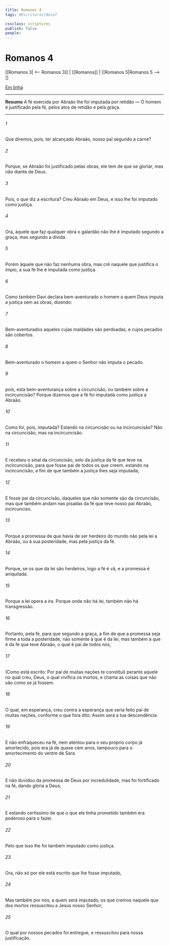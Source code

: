 ```yaml
---
title: Romanos 4
tags: #Escrituras\NovoT

cssclass: scriptures
publish: false
people:
---
```


# Romanos 4
[[Romanos 3| <-- Romanos 3]] | [[Romanos]] | [[Romanos 5|Romanos 5 --> ]]

[Em linha](https://churchofjesuschrist.org/study/scriptures/nt/rom/4?lang=por)

---
__Resumo__
A fé exercida por Abraão lhe foi imputada por retidão — O homem é justificado pela fé, pelos atos de retidão e pela graça.

---
###### 1 
Que diremos, pois, ter alcançado Abraão, nosso pai segundo a carne?

###### 2 
Porque, se Abraão foi justificado pelas obras, ele tem de que se gloriar, mas não diante de Deus.

###### 3 
Pois, o que diz a escritura? Creu Abraão em Deus, e isso lhe foi imputado como justiça.

###### 4 
Ora, àquele que faz qualquer obra o galardão não lhe é imputado segundo a graça, mas segundo a dívida.

###### 5 
Porém àquele que não faz nenhuma obra, mas crê naquele que justifica o ímpio, a sua fé lhe é imputada como justiça.

###### 6 
Como também Davi declara bem-aventurado o homem a quem Deus imputa a justiça sem as obras, dizendo:

###### 7 
Bem-aventurados aqueles cujas maldades são perdoadas, e cujos pecados são cobertos.

###### 8 
Bem-aventurado o homem a quem o Senhor não imputa o pecado.

###### 9 
 pois, esta bem-aventurança  sobre a circuncisão, ou também sobre a incircuncisão? Porque dizemos que a fé foi imputada como justiça a Abraão.

###### 10 
Como  foi, pois, imputada? Estando na circuncisão ou na incircuncisão? Não na circuncisão, mas na incircuncisão.

###### 11 
E recebeu o sinal da circuncisão, selo da justiça da fé que teve na incircuncisão, para que fosse pai de todos os que creem, estando na incircuncisão, a fim de que também a justiça lhes seja imputada;

###### 12 
E fosse pai da circuncisão, daqueles que não somente são da circuncisão, mas que também andam nas pisadas da fé que teve nosso pai Abraão,  incircunciso.

###### 13 
Porque a promessa de que havia de ser herdeiro do mundo não  pela lei a Abraão, ou à sua posteridade, mas pela justiça da fé.

###### 14 
Porque, se os que  da lei são herdeiros, logo a fé é vã, e a promessa é aniquilada.

###### 15 
Porque a lei opera a ira. Porque onde não há lei, também não há transgressão.

###### 16 
Portanto,  pela fé, para que  segundo a graça, a fim de que a promessa seja firme a toda a posteridade, não somente à que é da lei, mas também à que é da fé que teve Abraão, o qual é pai de todos nós,

###### 17 
(Como está escrito: Por pai de muitas nações te constituí) perante aquele no qual creu,  Deus, o qual vivifica os mortos, e chama as coisas que não são como se já fossem.

###### 18 
O qual, em esperança, creu contra a esperança que seria feito pai de muitas nações, conforme o que  fora dito: Assim será a tua descendência.

###### 19 
E não enfraqueceu na fé, nem atentou para o seu próprio corpo já amortecido, pois era já de quase cem anos,  tampouco para o amortecimento do ventre de Sara.

###### 20 
E não duvidou da promessa de Deus por incredulidade, mas foi fortificado na fé, dando glória a Deus;

###### 21 
E estando certíssimo de que o que ele tinha prometido também era poderoso para o fazer.

###### 22 
Pelo que isso lhe foi também imputado como justiça.

###### 23 
Ora, não só por ele está escrito que lhe fosse imputado,

###### 24 
Mas também por nós, a quem será imputado, os que cremos naquele que dos mortos ressuscitou a Jesus nosso Senhor;

###### 25 
O qual por nossos pecados foi entregue, e ressuscitou para nossa justificação.

